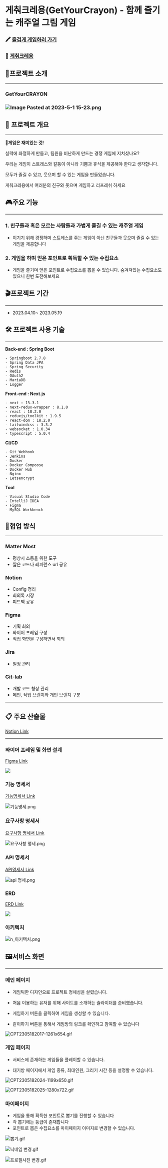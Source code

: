 # 게춰크레용(GetYourCrayon) - 함께 즐기는 캐주얼 그림 게임

### :crayon: [즐겁게 게임하러 가기](https://getyourcrayon.co.kr/)

### :movie_camera: [게춰크레용](https://youtu.be/GAqydwYB8Cg)

## 📢프로젝트 소개

--- 

### **GetYourCRAYON**

### ![Image Pasted at 2023-5-1 15-23.png](imgs/logo.png)

## :scroll: 프로젝트 개요

---

🎲**게임은 재미있는 것!**

실력에 좌절하게 만들고, 팀원을 비난하게 만드는 경쟁 게임에 지치셨나요?

우리는 게임이 스트레스와 갈등이 아니라 기쁨과 휴식을 제공해야 한다고 생각합니다.

모두가 즐길 수 있고, 웃으며 할 수 있는 게임을 만들었습니다.

게춰크레용에서 여러분의 친구와 웃으며 게임하고 리프레쉬 하세요

## :video_game:주요 기능

---

### 1. 친구들과 혹은 모르는 사람들과 가볍게 즐길 수 있는 캐주얼 게임

- 이기기 위해 경쟁하며 스트레스를 주는 게임이 아닌 친구들과 웃으며 즐길 수 있는 게임을 제공합니다

### 2. 게임을 하며 얻은 포인트로 획득할 수 있는 수집요소

- 게임을 즐기며 얻은 포인트로 수집요소를 뽑을 수 있습니다. 숨겨져있는 수집요소도 있으니 한번 도전해보세요 

## 🎬프로젝트 기간

---

- 2023.04.10~ 2023.05.19

## :hammer_and_wrench:  프로젝트 사용 기술

---

**Back-end : Spring Boot**

```Plane
- Springboot 2.7.8
- Spring Data JPA
- Spring Security
- Redis
- OAuth2
- MariaDB
- Logger
```

**Front-end : Next.js**

```Plane
- next : 13.3.1
- next-redux-wrapper : 8.1.0
- react : 18.2.0
- reduxjs/toolkit : 1.9.5
- react-dom : 18.2.0
- tailwindcss : 3.3.2
- websocket : 1.0.34
- typescript : 5.0.4
```

**CI/CD**

```Plane
- Git Webhook
- Jenkins
- Docker
- Docker Compoose
- Docker Hub
- Nginx
- Letsencrypt
```

**Tool**

```Plane
- Visual Studio Code
- IntelliJ IDEA
- Figma
- MySQL Workbench
```

## :rocket:협업 방식

---

### **Matter Most**

- 평상시 소통을 위한 도구
- 짧은 코드나 레퍼런스 url 공유

### **Notion**

- Config 정리
- 회의록 저장
- 피드백 공유

### **Figma**

- 기획 회의
- 와이어 프레임 구성
- 직접 화면을 구성하면서 회의

### **Jira**

- 일정 관리

### **Git-lab**

- 개발 코드 형상 관리
- 메인, 작업 브랜치와 개인 브랜치 구분

---

## :clipboard: 주요 산출물

[Notion Link](https://curved-building-00e.notion.site/665cbf973121449386b582f0f4b0d00e)

---

### **와이어 프레임 및 화면 설계**

[Figma Link](https://www.figma.com/file/4LzYD3L6NChuTpZ41B8lOW/FINAL?type=design&node-id=0-1)

![](imgs/%EC%99%80%EC%9D%B4%EC%96%B4%ED%94%84%EB%A0%88%EC%9E%84.png)

### **기능 명세서**

[기능명세서 Link](https://curved-building-00e.notion.site/435f73c36b8b418cb181a0cc3c195b74)

![기능명세.png](imgs/%EA%B8%B0%EB%8A%A5%EB%AA%85%EC%84%B8%EC%84%9C.png)

### **요구사항 명세서**

[요구사항 명세서 Link](https://curved-building-00e.notion.site/9840daf037344113b54627f874fc0e3a)

![요구사항 명세.png](imgs/%EC%9A%94%EA%B5%AC%EB%AA%85%EC%84%B8%EC%84%9C.png)

### **API 명세서**

[API명세서 Link](https://curved-building-00e.notion.site/API-4c3845accf4548698bcc201f90923a73)

![api 명세.png](imgs/api명세서.png)

### **ERD**

[ERD Link](https://www.erdcloud.com/d/7FgkNmKggnrqCM2FX)

![](imgs/ERD.png)

### **아키텍처**

![n_아키텍처.png](imgs/architecture.png)

## :framed_picture:서비스 화면

---

### **메인 페이지**

- 게임틱한 디자인으로 프로젝트 정체성을 살렸습니다.

- 처음 이용하는 유저를 위해 사이트를 소개하는 슬라이더를 준비했습니다.

- 게임하기 버튼을 클릭하여 게임을 생성할 수 있습니다.

- 같이하기 버튼을 통해서 게임방의 링크를 확인하고 참여할 수 있습니다

![CPT2305182017-1261x654.gif](imgs/main.gif)

### **게임 페이지**

- 서비스에 존재하는 게임들을 플레이할 수 있습니다.

- 대기방 페이지에서 게임 종류, 최대인원, 그리기 시간 등을 설정할 수 있습니다.

![CPT2305182024-1199x650.gif](imgs/%EB%8C%80%EA%B8%B0%EB%B0%A9.gif)

![CPT2305182025-1280x722.gif](imgs/%EA%B2%8C%EC%9E%84.gif)

### **마이페이지**

- 게임을 통해 획득한 포인트로 뽑기를 진행할 수 있습니다
- 각 뽑기에는 등급이 존재합니다
- 포인트로 뽑은 수집요소를 마이페이지 이미지로 변경할 수 있습니다.

![뽑기.gif](imgs/%EB%BD%91%EA%B8%B0.gif)

![닉네임 변경.gif](imgs/%EB%8B%89%EB%84%A4%EC%9E%84%EB%B3%80%EA%B2%BD.gif)

![프로필사진 변경.gif](imgs/%EC%9D%B4%EB%AF%B8%EC%A7%80%EB%B3%80%EA%B2%BD.gif)